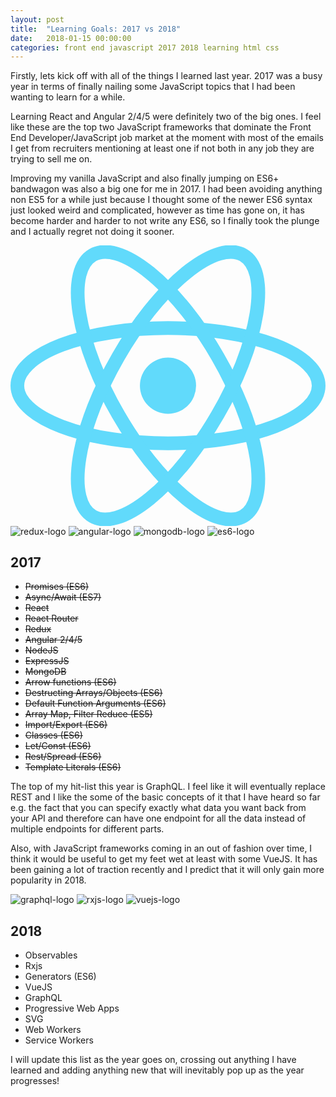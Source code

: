 ```yaml
---
layout: post
title:  "Learning Goals: 2017 vs 2018"
date:   2018-01-15 00:00:00
categories: front end javascript 2017 2018 learning html css
---
```


Firstly, lets kick off with all of the things I learned last year. 2017 was a busy year in terms of finally nailing some JavaScript topics that I had been wanting to learn for a while. 

Learning React and Angular 2/4/5 were definitely two of the big ones. I feel like these are the top two JavaScript frameworks that dominate the Front End Developer/JavaScript job market at the moment with most of the emails I get from recruiters mentioning at least one if not both in any job they are trying to sell me on.

Improving my vanilla JavaScript and also finally jumping on ES6+ bandwagon was also a big one for me in 2017. I had been avoiding anything non ES5 for a while just because I thought some of the newer ES6 syntax just looked weird and complicated, however as time has gone on, it has become harder and harder to not write any ES6, so I finally took the plunge and I actually regret not doing it sooner.

![react-logo](data:image/svg+xml;base64,PHN2ZyB4bWxucz0iaHR0cDovL3d3dy53My5vcmcvMjAwMC9zdmciIHZpZXdCb3g9Ii0xMS41IC0xMC4yMzE3NCAyMyAyMC40NjM0OCI+CiAgPHRpdGxlPlJlYWN0IExvZ288L3RpdGxlPgogIDxjaXJjbGUgY3g9IjAiIGN5PSIwIiByPSIyLjA1IiBmaWxsPSIjNjFkYWZiIi8+CiAgPGcgc3Ryb2tlPSIjNjFkYWZiIiBzdHJva2Utd2lkdGg9IjEiIGZpbGw9Im5vbmUiPgogICAgPGVsbGlwc2Ugcng9IjExIiByeT0iNC4yIi8+CiAgICA8ZWxsaXBzZSByeD0iMTEiIHJ5PSI0LjIiIHRyYW5zZm9ybT0icm90YXRlKDYwKSIvPgogICAgPGVsbGlwc2Ugcng9IjExIiByeT0iNC4yIiB0cmFuc2Zvcm09InJvdGF0ZSgxMjApIi8+CiAgPC9nPgo8L3N2Zz4K)
![redux-logo](https://raw.githubusercontent.com/reactjs/redux/master/logo/logo.png)
![angular-logo](https://angular.io/assets/images/logos/angular/angular.svg)
![mongodb-logo](https://pbs.twimg.com/profile_images/750403034178478081/EPrK3ci2_400x400.jpg)
![es6-logo](https://codereviewvideos.com/blog/wp-content/uploads/2016/04/es6-logo-483x510.png)

## 2017
* ~~Promises (ES6)~~
* ~~Async/Await (ES7)~~
* ~~React~~
* ~~React Router~~
* ~~Redux~~
* ~~Angular 2/4/5~~
* ~~NodeJS~~
* ~~ExpressJS~~
* ~~MongoDB~~
* ~~Arrow functions (ES6)~~
* ~~Destructing Arrays/Objects (ES6)~~
* ~~Default Function Arguments (ES6)~~
* ~~Array Map, Filter Reduce (ES5)~~
* ~~Import/Export (ES6)~~
* ~~Classes (ES6)~~
* ~~Let/Const (ES6)~~
* ~~Rest/Spread (ES6)~~
* ~~Template Literals (ES6)~~

The top of my hit-list this year is GraphQL. I feel like it will eventually replace REST and I like the some of the basic concepts of it that I have heard so far e.g. the fact that you can specify exactly what data you want back from your API and therefore can have one endpoint for all the data instead of multiple endpoints for different parts.

Also, with JavaScript frameworks coming in an out of fashion over time, I think it would be useful to get my feet wet at least with some VueJS. It has been gaining a lot of traction recently and I predict that it will only gain more popularity in 2018.

![graphql-logo](http://graphql.org/img/logo.svg)
![rxjs-logo](https://avatars1.githubusercontent.com/u/984368?s=400&v=4)
![vuejs-logo](https://vuejs.org/images/logo.png)

## 2018
* Observables
* Rxjs
* Generators (ES6)
* VueJS
* GraphQL
* Progressive Web Apps
* SVG
* Web Workers
* Service Workers

I will update this list as the year goes on, crossing out anything I have learned and adding anything new that will inevitably pop up as the year progresses!


